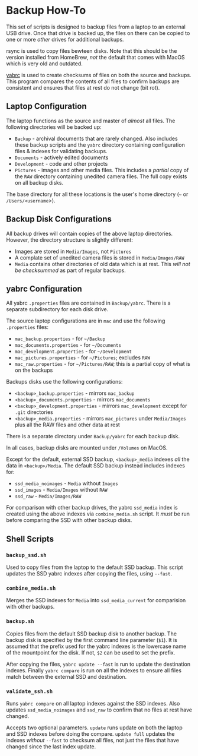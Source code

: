 # Backup How-To

This set of scripts is designed to backup files from a laptop to an external USB drive. Once that drive is backed up, the files on there can be copied to one or more *other* drives for additional backups.

rsync is used to copy files bewteen disks. Note that this should be the version installed from HomeBrew, *not* the default that comes with MacOS which is very old and outdated.

[yabrc](https://github.com/hpresnall/yabrc) is used to create checksums of files on both the source and backups. This program compares the contents of all files to confirm backups are consistent and ensures that files at rest do not change (bit rot).

## Laptop Configuration

The laptop functions as the source and master of *almost* all files. The following directories will be backed up:

- `Backup` - archival documents that are rarely changed. Also includes these backup scripts and the `yabrc` directory containing configuration files & indexes for validating backups.
- `Documents` - actively edited documents
- `Development` - code and other projects
- `Pictures` - images and other media files. This includes a *partial* copy of the `RAW` directory containing unedited camera files. The full copy exists on all backup disks.

The base directory for all these locations is the user's home directory (`~` or `/Users/<username`>).

## Backup Disk Configurations

All backup drives will contain copies of the above laptop directories. However, the directory structure is slightly different:

- Images are stored in `Media/Images`, not `Pictures`
- A complate set of unedited camera files is stored in `Media/Images/RAW`
- `Media` contains other directories of old data which is at rest. This *will not be checksummed* as part of regular backups.

## yabrc Configuration

All yabrc `.properties` files are contained in `Backup/yabrc`. There is a separate subdirectory for each disk drive.

The source laptop configurations are in `mac` and use the following `.properties` files:

- `mac_backup.properties` - for `~/Backup`
- `mac_documents.properties` - for `~/Documents`
- `mac_development.properties` - for `~/Development`
- `mac_pictures.properties` - for `~/Pictures`; excludes `RAW`
- `mac_raw.properties` - for `~/Pictures/RAW`; this is a partial copy of what is on the backups

Backups disks use the following configurations:

- `<backup>_backup.properties` - mirrors `mac_backup`
- `<backup>_documents.properties` - mirrors `mac_documents`
- `<backup>_development.properties` - mirrors `mac_development` except for `.git` directories
- `<backup>_media.properties` - mirrors `mac_pictures` under `Media/Images` plus all the RAW files and other data at rest

There is a separate directory under `Backup/yabrc` for each backup disk.

In all cases, backup disks are mounted under `/Volumes` on MacOS.

Except for the default, external SSD backup, `<backup>_media` indexes *all* the data in `<backup>/Media`. The default SSD backup instead includes indexes for:

- `ssd_media_noimages` - `Media` without `Images`
- `ssd_images` - `Media/Images` without `RAW`
- `ssd_raw` - `Media/Images/RAW`

For comparison with other backup drives, the yabrc `ssd_media` index is created using the above indexes via `combine_media.sh` script. It *must* be run before comparing the SSD with other backup disks.

## Shell Scripts

### `backup_ssd.sh`

Used to copy files from the laptop to the default SSD backup. This script updates the SSD yabrc indexes after copying the files, using `--fast`.

### `combine_media.sh`
Merges the SSD indexes for `Media` into `ssd_media_current` for comparision with other backups.

### `backup.sh`
Copies files from the default SSD backup disk to another backup. The backup disk is specified by the first command line parameter (`$1`). It is assumed that the prefix used for the yabrc indexes is the lowercase name of the mountpoint for the disk. If not, `$2` can be used to set the prefix.

After copying the files, `yabrc update --fast` is run to update the destination indexes. Finally `yabrc compare` is run on all the indexes to ensure all files match between the external SSD and destination.

### `validate_ssh.sh`
Runs `yabrc compare` on all laptop indexes against the SSD indexes. Also updates `ssd_media_noimages` and `ssd_raw` to confirm that no files at rest have changed.

Accepts two optional parameters. `update` runs update on both the laptop and SSD indexes before doing the compare. `update full` updates the indexes *without* `--fast` to checksum all files, not just the files that have changed since the last index update.